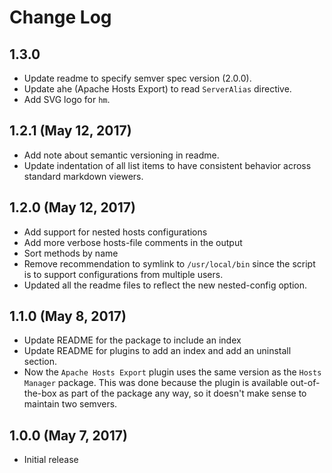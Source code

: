 # Change Log

## 1.3.0

 - Update readme to specify semver spec version (2.0.0).
 - Update ahe (Apache Hosts Export) to read `ServerAlias`
   directive.
 - Add SVG logo for `hm`.


## 1.2.1 (May 12, 2017)

 - Add note about semantic versioning in readme.
 - Update indentation of all list items to have consistent
   behavior across standard markdown viewers.


## 1.2.0 (May 12, 2017)

 - Add support for nested hosts configurations
 - Add more verbose hosts-file comments in the output
 - Sort methods by name
 - Remove recommendation to symlink to `/usr/local/bin` since
   the script is to support configurations from multiple users.
 - Updated all the readme files to reflect the new nested-config option.


## 1.1.0 (May 8, 2017)

 - Update README for the package to include an index
 - Update README for plugins to add an index
   and add an uninstall section.
 - Now the `Apache Hosts Export` plugin uses the same
   version as the `Hosts Manager` package. This was done
   because the plugin is available out-of-the-box as part
   of the package any way, so it doesn't make sense to
   maintain two semvers.


## 1.0.0 (May 7, 2017)

 - Initial release
